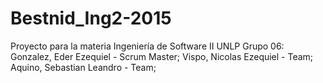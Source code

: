 # Bestnid_Ing2-2015
Proyecto para la materia Ingeniería de Software II  UNLP
Grupo 06:
Gonzalez, Eder Ezequiel - Scrum Master;
Vispo, Nicolas Ezequiel - Team;
Aquino, Sebastian Leandro - Team;
